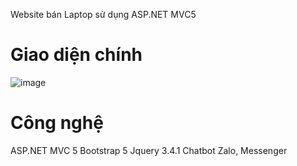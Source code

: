 Website bán Laptop sử dụng ASP.NET MVC5
# Giao diện chính
![image](https://user-images.githubusercontent.com/66912536/161455761-1b9fc175-7ddb-43d9-af2d-ba511c6bef20.png)
# Công nghệ
ASP.NET MVC 5
Bootstrap 5
Jquery 3.4.1
Chatbot Zalo, Messenger
